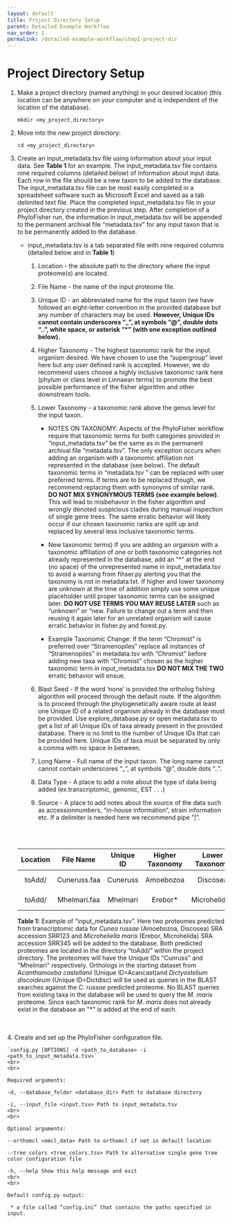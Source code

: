 ```yaml
---
layout: default
title: Project Directory Setup
parent: Detailed Example Workflow
nav_order: 1
permalink: /detailed-example-workflow/step1-project-dir
---
```

# Project Directory Setup

1. Make a project directory (named anything) in your desired location (this location can be anywhere on your computer and is independent of the location of the database).

    `mkdir <my_project_directory>`

2. Move into the new project directory:

    `cd <my_project_directory>`

3. Create an input_metadata.tsv file using information about your input data. See **Table 1** for an example. The input_metadata.tsv file contains nine required columns (detailed below) of information about input data. Each row in the file should be a new taxon to be added to the database. The input_metadata.tsv file can be most easily completed in a spreadsheet software such as Microsoft Excel and saved as a tab delimited text file. Place the completed input_metadata.tsv file in your project directory created in the previous step. After completion of a PhyloFisher run, the information in input_metadata.tsv will be appended to the permanent archival file “metadata.tsv” for any input taxon that is to be permanently added to the database.

    *  input_metadata.tsv is a tab separated file with nine required columns (detailed below and in **Table 1**)

        1. Location - the absolute path to the directory where the input proteome(s) are located.

        2. File Name - the name of the input proteome file.

        3. Unique ID - an abbreviated name for the input taxon (we have followed an eight-letter convention in the provided database but any number of characters may be used. **However, Unique IDs cannot contain underscores “_”, at symbols “@”, double dots “..”, white space, or asterisk “*” (with one exception outlined below).**

        4. Higher Taxonomy - The highest taxonomic rank for the input organism desired. We have chosen to use the “supergroup” level here but any user defined rank is accepted. However, we do recommend users choose a highly inclusive taxonomic rank here (phylum or class level in Linnaean terms) to promote the best possible performance of the fisher algorithm and other downstream tools.

        5. Lower Taxonomy - a taxonomic rank above the genus level for the input taxon.

             * NOTES ON TAXONOMY: Aspects of the PhyloFisher workflow require that taxonomic terms for both categories provided in “input_metadata.tsv” be the same as in the permanent archival file “metadata.tsv”. The only exception occurs when adding an organism with a taxonomic affiliation not represented in the database (see below). The default taxonomic terms in “metadata.tsv ” can be replaced with user preferred terms. If terms are to be replaced though, we recommend replacing them with synonyms of similar rank. **DO NOT MIX SYNONYMOUS TERMS (see example below)**. This will lead to misbehavior in the fisher algorithm and wrongly denoted suspicious clades during manual inspection of single gene trees. The same erratic behavior will likely occur if our chosen taxonomic ranks are split up and replaced by several less inclusive taxonomic terms.

            * New taxonomic terms) If you are adding an organism with a taxonomic affiliation of one or both taxonomic categories not already represented in the database, add an “\*” at the end (no space) of the unrepresented name in input_metadata.tsv to avoid a warning from fihser.py alerting you that the taxonomy is not in metadata.txt. If higher and lower taxonomy are unknown at the time of addition simply use some unique placeholder until proper taxonomic terms can be assigned later. **DO NOT USE TERMS YOU MAY REUSE LATER** such as “unknown” or “new. Failure to change out a term and then reusing it again later for an unrelated organism will cause erratic behavior in fisher.py and forest.py.

            * Example Taxonomic Change: If the term “Chromist” is preferred over “Stramenopiles” replace all instances of “Stramenopiles” in metadata.tsv with “Chromist” before adding new taxa with “Chromist” chosen as the higher taxonomic term in input_metadata.tsv **DO NOT MIX THE TWO** erratic behavior will ensue.

        6. Blast Seed - If the word ‘none’ is provided the ortholog fishing algorithm will proceed through the default route. If the algorithm is to proceed through the phylogenetically aware route at least one Unique ID of a related organism already in the database must be provided. Use explore_database.py or open metadata.tsv to get a list of all Unique IDs of taxa already present in the provided database. There is no limit to the number of Unique IDs that can be provided here. Unique IDs of taxa must be separated by only a comma with no space in between.

        7. Long Name - Full name of the input taxon. The long name cannot cannot contain underscores “_”, at symbols “@”, double dots “..”.

        8. Data Type - A place to add a note about the type of data being added (ex.transcriptomic, genomic, EST . . .)

        9. Source - A place to add notes about the source of the data such as accessionnumbers, “in-house information”, strain information etc. If a delimiter is needed here we recommend pipe ”|”.

        <br>
        <br>
    
    | Location |   File Name  | Unique ID | Higher Taxonomy | Lower Taxonomy |    BLAST Seed    |      Long Name      |    Data Type   | Source |
    |:--------:|:------------:|:---------:|:---------------:|:--------------:|:----------------:|:-------------------:|:--------------:|:------:|
    |  toAdd/  | Cuneruss.faa |  Cuneruss |    Amoebozoa    |    Discosea    | Acancas,Dictdisc |     Cunea russae    | Transcriptomic | SRR123 |
    |  toAdd/  | Mhelmari.faa |  Mhelmari |     Erebor*     |  Microhelida*  |       none       | Microheliella maris | Transcriptomic | SRR345 |

    **Table 1:** Example of “input_metadata.tsv”. Here two proteomes predicted from transcriptomic data for *Cunea russae* (Amoebozoa, Discosea) SRA accession SRR123 and *Microheliella maris* (Erebor, Microhelida) SRA accession SRR345 will be added to the database. Both predicted proteomes are located in the directory “toAdd/” within the project directory.  The proteomes will have the Unique IDs “Cunruss” and "Mhelmari" respectively. Orthologs in the starting dataset from *Acanthamoeba castellanii* (Unique ID=Acancast)and *Dictyostelium discoideum* (Unique ID=Dictdisc) will be used as queries in the BLAST searches against the *C*. *russae* predicted proteome. No BLAST queries from existing taxa in the database will be used to query the *M*. *maris* proteome. Since each taxonomic rank for *M*. *maris* does not already exist in the database an "*" is added at the end of each.
<br>
<br>
4. Create and set up the PhyloFisher configuration file.

    `config.py [OPTIONS] -d <path_to_database> -i <path_to_input_metadata.tsv>`
    <br>
    <br>

    Required arguments:

    -d, --database_folder <database_dir> Path to database directory
    
    -i, --input_file <input.tsv> Path to input_metadata.tsv
    <br>
    <br>
    
    Optional arguments:
   
    --orthomcl <omcl_data> Path to orthomcl if not in default location
    
    --tree_colors <tree_colors.tsv> Path to alternative single gene tree color configuration file

    -h, --help Show this help message and exit
    <br>
    <br>

    Default config.py output:

     * a file called “config.ini” that contains the paths specified in input.
